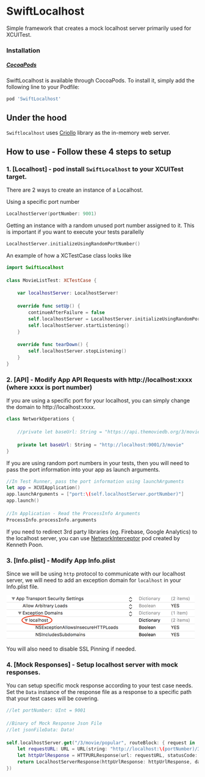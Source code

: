 # SwiftLocalhost
Simple framework that creates a mock localhost server primarily used for XCUITest.
### Installation

##### [CocoaPods](http://cocoapods.org)

SwiftLocalhost is available through CocoaPods. To install it, simply add the following line to your Podfile:
```ruby
pod 'SwiftLocalhost'
```
## Under the hood
`Swiftlocalhost` uses [Criollo](https://github.com/thecatalinstan/Criollo) library as the in-memory web server. 

## How to use - Follow these 4 steps to setup
### 1. [Localhost] - pod install `SwiftLocalhost` to your XCUITest target.

There are 2 ways to create an instance of a Localhost.

Using a specific port number
```swift
LocalhostServer(portNumber: 9001)
```

Getting an instance with a random unused port number assigned to it. This is important if you want to execute your tests parallelly 
```swift
LocalhostServer.initializeUsingRandomPortNumber()
```

An example of how a XCTestCase class looks like
```swift
import SwiftLocalhost

class MovieListTest: XCTestCase {
    
    var localhostServer: LocalhostServer!
    
    override func setUp() {
        continueAfterFailure = false
        self.localhostServer = LocalhostServer.initializeUsingRandomPortNumber()
        self.localhostServer.startListening()
    }
    
    override func tearDown() {
        self.localhostServer.stopListening()
    }
}
```

### 2. [API] - Modify App API Requests with http://localhost:xxxx (where xxxx is port number)

If you are using a specific port for your localhost, you can simply change the domain to http://localhost:xxxx.
```swift
class NetworkOperations {

    //private let baseUrl: String = "https://api.themoviedb.org/3/movie"
    
    private let baseUrl: String = "http://localhost:9001/3/movie"
}
```

If you are using random port numbers in your tests, then you will need to pass the port information into your app as launch arguments.

```swift
//In Test Runner, pass the port information using launchArguments
let app = XCUIApplication()
app.launchArguments = ["port:\(self.localhostServer.portNumber)"]
app.launch()

//In Application - Read the ProcessInfo Arguments
ProcessInfo.processInfo.arguments
```

If you need to redirect 3rd party libraries (eg. Firebase, Google Analytics) to the localhost server, you can use [NetworkInterceptor](https://github.com/depoon/NetworkInterceptor) pod created by Kenneth Poon.

### 3. [Info.plist] - Modify App Info.plist
Since we will be using `http` protocol to communicate with our localhost server, we will need to add an exception domain for `localhost` in your Info.plist file.

![picture alt](./Resources/Info-plist-add-exception-domain.png)

You will also need to disable SSL Pinning if needed.

### 4. [Mock Responses] - Setup localhost server with mock responses.

You can setup specific mock response according to your test case needs. Set the `Data` instance of the response file as a response to a specific path that your test cases will be covering.

```swift
//let portNumber: UInt = 9001

//Binary of Mock Response Json File
//let jsonFileData: Data! 

self.localhostServer.get("/3/movie/popular", routeBlock: { request in
    let requestURL: URL = URL(string: "http://localhost:\(portNumber)/3/movie/popular")!
    let httpUrlResponse = HTTPURLResponse(url: requestURL, statusCode: 200, httpVersion: nil, headerFields: ["Content-Type":"application/json"])!
    return LocalhostServerResponse(httpUrlResponse: httpUrlResponse, data: jsonFileData)
})

```

